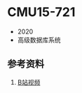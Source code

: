 # CMU15-721
- 2020
- 高级数据库系统
## 参考资料
1. [B站视频](https://www.bilibili.com/video/BV1Y7411o7GN?p=2&vd_source=e9f1ced96b267a4bc02ec41ca31d850a)